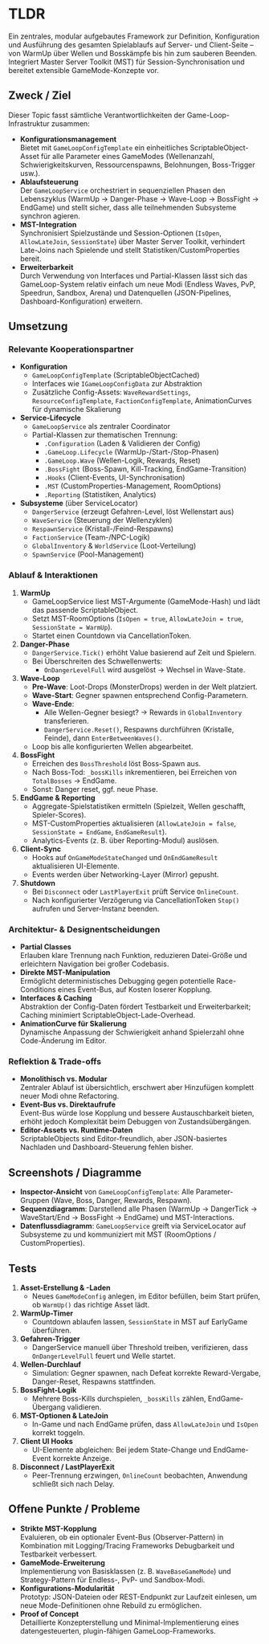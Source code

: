# TLDR  
Ein zentrales, modular aufgebautes Framework zur Definition, Konfiguration und Ausführung des gesamten Spielablaufs auf Server- und Client-Seite – von WarmUp über Wellen und Bosskämpfe bis hin zum sauberen Beenden. Integriert Master Server Toolkit (MST) für Session-Synchronisation und bereitet extensible GameMode-Konzepte vor.

## Zweck / Ziel  
Dieser Topic fasst sämtliche Verantwortlichkeiten der Game-Loop-Infrastruktur zusammen:

- **Konfigurationsmanagement**  
  Bietet mit `GameLoopConfigTemplate` ein einheitliches ScriptableObject-Asset für alle Parameter eines GameModes (Wellenanzahl, Schwierigkeitskurven, Ressourcenspawns, Belohnungen, Boss-Trigger usw.).  
- **Ablaufsteuerung**  
  Der `GameLoopService` orchestriert in sequenziellen Phasen den Lebenszyklus (WarmUp → Danger-Phase → Wave-Loop → BossFight → EndGame) und stellt sicher, dass alle teilnehmenden Subsysteme synchron agieren.  
- **MST-Integration**  
  Synchronisiert Spielzustände und Session-Optionen (`IsOpen`, `AllowLateJoin`, `SessionState`) über Master Server Toolkit, verhindert Late-Joins nach Spielende und stellt Statistiken/CustomProperties bereit.  
- **Erweiterbarkeit**  
  Durch Verwendung von Interfaces und Partial-Klassen lässt sich das GameLoop-System relativ einfach um neue Modi (Endless Waves, PvP, Speedrun, Sandbox, Arena) und Datenquellen (JSON-Pipelines, Dashboard-Konfiguration) erweitern.

## Umsetzung

### Relevante Kooperationspartner  
- **Konfiguration**  
  - `GameLoopConfigTemplate` (ScriptableObjectCached<IGameLoopConfigData>)  
  - Interfaces wie `IGameLoopConfigData` zur Abstraktion  
  - Zusätzliche Config-Assets: `WaveRewardSettings`, `ResourceConfigTemplate`, `FactionConfigTemplate`, AnimationCurves für dynamische Skalierung  
- **Service-Lifecycle**  
  - `GameLoopService` als zentraler Coordinator  
  - Partial-Klassen zur thematischen Trennung:  
    - `.Configuration` (Laden & Validieren der Config)  
    - `.GameLoop.Lifecycle` (WarmUp-/Start-/Stop-Phasen)  
    - `.GameLoop.Wave` (Wellen-Logik, Rewards, Reset)  
    - `.BossFight` (Boss-Spawn, Kill-Tracking, EndGame-Transition)  
    - `.Hooks` (Client-Events, UI-Synchronisation)  
    - `.MST` (CustomProperties-Management, RoomOptions)  
    - `.Reporting` (Statistiken, Analytics)  
- **Subsysteme** (über ServiceLocator)  
  - `DangerService` (erzeugt Gefahren-Level, löst Wellenstart aus)  
  - `WaveService` (Steuerung der Wellenzyklen)  
  - `RespawnService` (Kristall-/Feind-Respawns)  
  - `FactionService` (Team-/NPC-Logik)  
  - `GlobalInventory` & `WorldService` (Loot-Verteilung)  
  - `SpawnService` (Pool-Management)  

### Ablauf & Interaktionen  
1. **WarmUp**  
   - GameLoopService liest MST-Argumente (GameMode-Hash) und lädt das passende ScriptableObject.  
   - Setzt MST-RoomOptions (`IsOpen = true`, `AllowLateJoin = true`, `SessionState = WarmUp`).  
   - Startet einen Countdown via CancellationToken.  
2. **Danger-Phase**  
   - `DangerService.Tick()` erhöht Value basierend auf Zeit und Spielern.  
   - Bei Überschreiten des Schwellenwerts:  
     - `OnDangerLevelFull` wird ausgelöst → Wechsel in Wave-State.  
3. **Wave-Loop**  
   - **Pre-Wave**: Loot-Drops (MonsterDrops) werden in der Welt platziert.  
   - **Wave-Start**: Gegner spawnen entsprechend Config-Parametern.  
   - **Wave-Ende**:  
     - Alle Wellen-Gegner besiegt? → Rewards in `GlobalInventory` transferieren.  
     - `DangerService.Reset()`, Respawns durchführen (Kristalle, Feinde), dann `EnterBetweenWaves()`.  
   - Loop bis alle konfigurierten Wellen abgearbeitet.  
4. **BossFight**  
   - Erreichen des `BossThreshold` löst Boss-Spawn aus.  
   - Nach Boss-Tod: `_bossKills` inkrementieren, bei Erreichen von `TotalBosses` → EndGame.  
   - Sonst: Danger reset, ggf. neue Phase.  
5. **EndGame & Reporting**  
   - Aggregate-Spielstatistiken ermitteln (Spielzeit, Wellen geschafft, Spieler-Scores).  
   - MST-CustomProperties aktualisieren (`AllowLateJoin = false`, `SessionState = EndGame`, `EndGameResult`).  
   - Analytics-Events (z. B. über Reporting-Modul) auslösen.  
6. **Client-Sync**  
   - Hooks auf `OnGameModeStateChanged` und `OnEndGameResult` aktualisieren UI-Elemente.  
   - Events werden über Networking-Layer (Mirror) gepusht.  
7. **Shutdown**  
   - Bei `Disconnect` oder `LastPlayerExit` prüft Service `OnlineCount`.  
   - Nach konfigurierter Verzögerung via CancellationToken `Stop()` aufrufen und Server-Instanz beenden.

### Architektur- & Designentscheidungen  
- **Partial Classes**  
  Erlauben klare Trennung nach Funktion, reduzieren Datei-Größe und erleichtern Navigation bei großer Codebasis.  
- **Direkte MST-Manipulation**  
  Ermöglicht deterministisches Debugging gegen potentielle Race-Conditions eines Event-Bus, auf Kosten lose­rer Kopplung.  
- **Interfaces & Caching**  
  Abstraktion der Config-Daten fördert Testbarkeit und Erweiterbarkeit; Caching minimiert ScriptableObject-Lade-Overhead.  
- **AnimationCurve für Skalierung**  
  Dynamische Anpassung der Schwierigkeit anhand Spielerzahl ohne Code-Änderung im Editor.  

### Reflektion & Trade-offs  
- **Monolithisch vs. Modular**  
  Zentraler Ablauf ist übersichtlich, erschwert aber Hinzufügen komplett neuer Modi ohne Refactoring.  
- **Event-Bus vs. Direktaufrufe**  
  Event-Bus würde lose Kopplung und bessere Austauschbarkeit bieten, erhöht jedoch Komplexität beim Debuggen von Zustandsübergängen.  
- **Editor-Assets vs. Runtime-Daten**  
  ScriptableObjects sind Editor-freundlich, aber JSON-basiertes Nachladen und Dashboard-Steuerung fehlen bisher.

## Screenshots / Diagramme  
- **Inspector-Ansicht** von `GameLoopConfigTemplate`: Alle Parameter-Gruppen (Wave, Boss, Danger, Rewards, Respawn).  
- **Sequenzdiagramm**: Darstellend alle Phasen (WarmUp → DangerTick → WaveStart/End → BossFight → EndGame) und MST-Interactions.  
- **Datenflussdiagramm**: `GameLoopService` greift via ServiceLocator auf Subsysteme zu und kommuniziert mit MST (RoomOptions / CustomProperties).

## Tests  
1. **Asset-Erstellung & -Laden**  
   - Neues `GameModeConfig` anlegen, im Editor befüllen, beim Start prüfen, ob `WarmUp()` das richtige Asset lädt.  
2. **WarmUp-Timer**  
   - Countdown ablaufen lassen, `SessionState` in MST auf EarlyGame überführen.  
3. **Gefahren-Trigger**  
   - DangerService manuell über Threshold treiben, verifizieren, dass `OnDangerLevelFull` feuert und Welle startet.  
4. **Wellen-Durchlauf**  
   - Simulation: Gegner spawnen, nach Defeat korrekte Reward-Vergabe, Danger-Reset, Respawns stattfinden.  
5. **BossFight-Logik**  
   - Mehrere Boss-Kills durchspielen, `_bossKills` zählen, EndGame-Übergang validieren.  
6. **MST-Optionen & LateJoin**  
   - In-Game und nach EndGame prüfen, dass `AllowLateJoin` und `IsOpen` korrekt toggeln.  
7. **Client UI Hooks**  
   - UI-Elemente abgleichen: Bei jedem State-Change und EndGame-Event korrekte Anzeige.  
8. **Disconnect / LastPlayerExit**  
   - Peer-Trennung erzwingen, `OnlineCount` beobachten, Anwendung schließt sich nach Delay.  

## Offene Punkte / Probleme  
- **Strikte MST-Kopplung**  
  Evaluieren, ob ein optionaler Event-Bus (Observer-Pattern) in Kombination mit Logging/Tracing Frameworks Debugbarkeit und Testbarkeit verbessert.  
- **GameMode-Erweiterung**  
  Implementierung von Basisklassen (z. B. `WaveBaseGameMode`) und Strategy-Pattern für Endless-, PvP- und Sandbox-Modi.  
- **Konfigurations-Modularität**  
  Prototyp: JSON-Dateien oder REST-Endpunkt zur Laufzeit einlesen, um neue Mode-Definitionen ohne Rebuild zu ermöglichen.  
- **Proof of Concept**  
  Detaillierte Konzepterstellung und Minimal-Implementierung eines datengesteuerten, plugin-fähigen GameLoop-Frameworks.  
